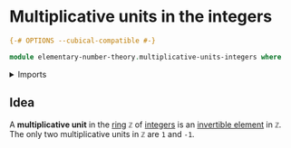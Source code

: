 # Multiplicative units in the integers

```agda
{-# OPTIONS --cubical-compatible #-}

module elementary-number-theory.multiplicative-units-integers where
```

<details><summary>Imports</summary>

```agda

```

</details>

## Idea

A **multiplicative unit** in the [ring](ring-theory.rings.md) `ℤ` of
[integers](elementary-number-theory.integers.md) is an
[invertible element](ring-theory.invertible-elements-rings.md) in `ℤ`. The only
two multiplicative units in `ℤ` are `1` and `-1`.
